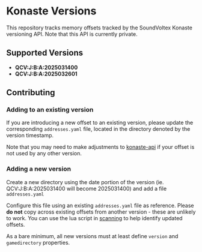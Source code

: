 # Konaste Versions

This repository tracks memory offsets tracked by the SoundVoltex Konaste versioning API. Note that this API is currently private.

## Supported Versions

- **QCV:J:B:A:2025031400**
- **QCV:J:B:A:2025032601**

## Contributing

### Adding to an existing version
If you are introducing a new offset to an existing version, please update the corresponding `addresses.yaml` file, located in the directory denoted by the version timestamp.

Note that you may need to make adjustments to [konaste-api](https://github.com/konaste-tools/konaste-api) if your offset is not used by any other version.

### Adding a new version
Create a new directory using the date portion of the version (ie. QCV:J:B:A:2025031400 will become 2025031400) and add a file `addresses.yaml`

Configure this file using an existing `addresses.yaml` file as reference. Please **do not** copy across existing offsets from another version - these are unlikely to work. You can use the lua script in [scanning](scanning) to help identify updated offsets.

As a bare minimum, all new versions must at least define `version` and `gamedirectory` properties.